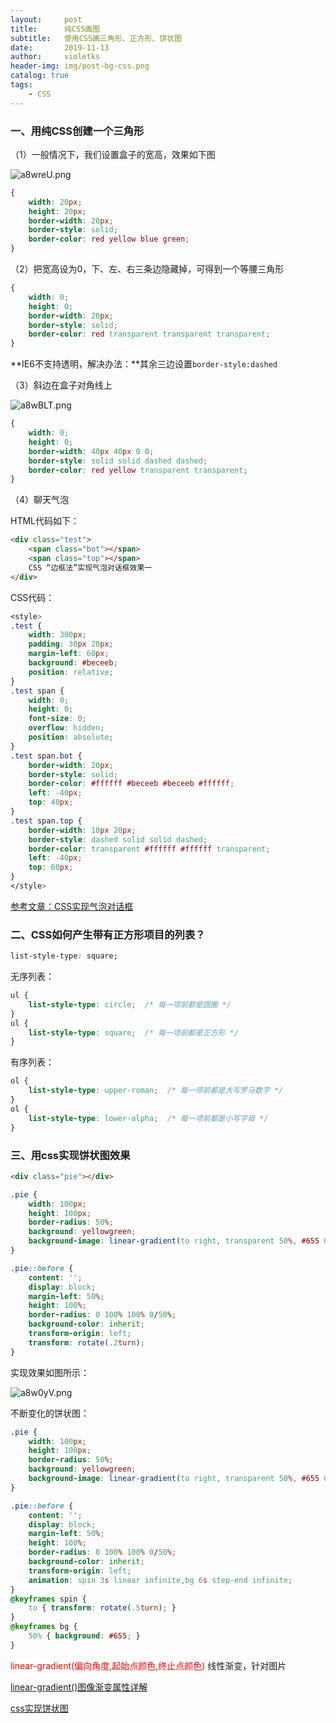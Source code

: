 ```yaml
---
layout:     post
title:      纯CSS画图
subtitle:   使用CSS画三角形、正方形、饼状图
date:       2019-11-13
author:     violetks
header-img: img/post-bg-css.png
catalog: true
tags:
    - CSS
---
```


### 一、用纯CSS创建一个三角形

（1）一般情况下，我们设置盒子的宽高，效果如下图

![a8wreU.png](https://s1.ax1x.com/2020/08/01/a8wreU.png)
<!-- ![a8wreU.png](/instructPic/a8wreU.png) -->

```css
{
    width: 20px;
    height: 20px;
    border-width: 20px;
    border-style: solid;
    border-color: red yellow blue green;
}
```

（2）把宽高设为0，下、左、右三条边隐藏掉，可得到一个等腰三角形

```css
{
    width: 0;
    height: 0;
    border-width: 20px;
    border-style: solid;
    border-color: red transparent transparent transparent;
}
 ```

**IE6不支持透明，解决办法：**其余三边设置`border-style:dashed`

（3）斜边在盒子对角线上

![a8wBLT.png](https://s1.ax1x.com/2020/08/01/a8wBLT.png)
<!-- ![a8wBLT.png](/instructPic/a8wBLT.png) -->

```css
{
    width: 0;
    height: 0;
    border-width: 40px 40px 0 0;
    border-style: solid solid dashed dashed;
    border-color: red yellow transparent transparent;
}
```

（4）聊天气泡

HTML代码如下：
```html
<div class="test">
    <span class="bot"></span>
    <span class="top"></span>
    CSS “边框法”实现气泡对话框效果一
</div>
```

CSS代码：
```css
<style>
.test {
    width: 300px;
    padding: 30px 20px;
    margin-left: 60px;
    background: #beceeb;
    position: relative;
}
.test span {
    width: 0;
    height: 0;
    font-size: 0;
    overflow: hidden;
    position: absolute;
}
.test span.bot {
    border-width: 20px;
    border-style: solid;
    border-color: #ffffff #beceeb #beceeb #ffffff;
    left: -40px;
    top: 40px;
}
.test span.top {
    border-width: 10px 20px;
    border-style: dashed solid solid dashed;
    border-color: transparent #ffffff #ffffff transparent;
    left: -40px;
    top: 60px;
}
</style>
```

[参考文章：CSS实现气泡对话框](http://www.zhangxinxu.com/wordpress/?p=651)

### 二、CSS如何产生带有正方形项目的列表？

```css
list-style-type: square;
```

无序列表：
```css
ul {
    list-style-type: circle;  /* 每一项前都是圆圈 */
}
ul {
    list-style-type: square;  /* 每一项前都是正方形 */
}
```

有序列表：
```css
ol {
    list-style-type: upper-roman;  /* 每一项前都是大写罗马数字 */
}
ol {
    list-style-type: lower-alpha;  /* 每一项前都是小写字母 */
}
```

### 三、用css实现饼状图效果

```html
<div class="pie"></div>
```
```css
.pie {
    width: 100px;
    height: 100px;
    border-radius: 50%;
    background: yellowgreen;
    background-image: linear-gradient(to right, transparent 50%, #655 0);
}

.pie::before {
    content: '';
    display: block;
    margin-left: 50%;
    height: 100%;
    border-radius: 0 100% 100% 0/50%;
    background-color: inherit;
    transform-origin: left;
    transform: rotate(.2turn);
}
```

实现效果如图所示：

![a8w0yV.png](https://s1.ax1x.com/2020/08/01/a8w0yV.png)
<!-- ![a8w0yV.png](/instructPic/a8w0yV.png) -->

不断变化的饼状图：

```css
.pie {
    width: 100px;
    height: 100px;
    border-radius: 50%;
    background: yellowgreen;
    background-image: linear-gradient(to right, transparent 50%, #655 0);
}

.pie::before {
    content: '';
    display: block;
    margin-left: 50%;
    height: 100%;
    border-radius: 0 100% 100% 0/50%;
    background-color: inherit;
    transform-origin: left;
    animation: spin 3s linear infinite,bg 6s step-end infinite;
}
@keyframes spin {
    to { transform: rotate(.5turn); }
}
@keyframes bg {
    50% { background: #655; }
}
```

<font color="red">linear-gradient(偏向角度,起始点颜色,终止点颜色)</font> 线性渐变，针对图片

[linear-gradient()图像渐变属性详解](https://blog.csdn.net/qq_18661257/article/details/50640633)

[css实现饼状图](https://blog.csdn.net/zhongguohaoshaonian/article/details/77896872)
